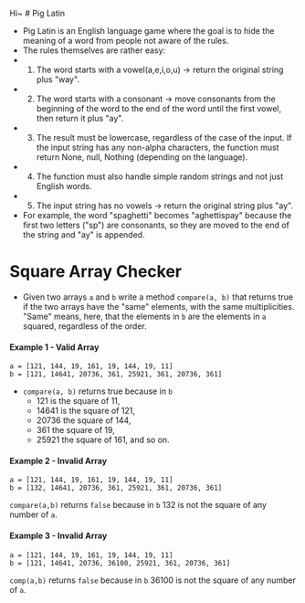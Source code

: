 Hi~ # Pig Latin
* Pig Latin is an English language game where the goal is to hide the meaning of a word from people not aware of the rules.
* The rules themselves are rather easy:
* 1) The word starts with a vowel(a,e,i,o,u) -> return the original string plus "way".
* 2) The word starts with a consonant -> move consonants from the beginning of the word to the end of the word until the first vowel, then return it plus "ay".
* 3) The result must be lowercase, regardless of the case of the input. If the input string has any non-alpha characters, the function must return None, null, Nothing (depending on the language).
* 4) The function must also handle simple random strings and not just English words.
* 5) The input string has no vowels -> return the original string plus "ay".
* For example, the word "spaghetti" becomes "aghettispay" because the first two letters ("sp") are consonants, so they are moved to the end of the string and "ay" is appended.


# Square Array Checker
* Given two arrays `a` and `b` write a method `compare(a, b)` that returns true if the two arrays have the "same" elements, with the same multiplicities. "Same" means, here, that the elements in `b` are the elements in `a` squared, regardless of the order.


#### Example 1 - Valid Array 
```
a = [121, 144, 19, 161, 19, 144, 19, 11]  
b = [121, 14641, 20736, 361, 25921, 361, 20736, 361]
```
* `compare(a, b)` returns true because in `b`
	* 121 is the square of 11,
	* 14641 is the square of 121,
	* 20736 the square of 144,
	* 361 the square of 19,
	* 25921 the square of 161,
and so on.



#### Example 2 - Invalid Array 
```
a = [121, 144, 19, 161, 19, 144, 19, 11]  
b = [132, 14641, 20736, 361, 25921, 361, 20736, 361]
```
`compare(a,b)` returns `false` because in `b` 132 is not the square of any number of `a`.


#### Example 3 - Invalid Array 
```
a = [121, 144, 19, 161, 19, 144, 19, 11]  
b = [121, 14641, 20736, 36100, 25921, 361, 20736, 361]
```

`comp(a,b)` returns `false` because in `b` 36100 is not the square of any number of `a`.
